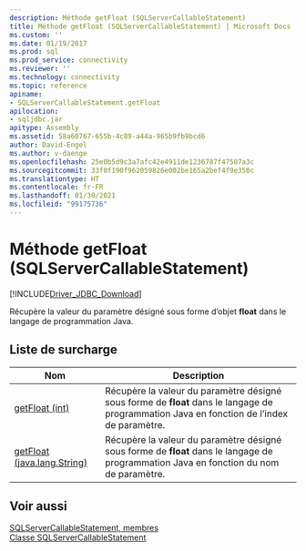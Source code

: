 ```yaml
---
description: Méthode getFloat (SQLServerCallableStatement)
title: Méthode getFloat (SQLServerCallableStatement) | Microsoft Docs
ms.custom: ''
ms.date: 01/19/2017
ms.prod: sql
ms.prod_service: connectivity
ms.reviewer: ''
ms.technology: connectivity
ms.topic: reference
apiname:
- SQLServerCallableStatement.getFloat
apilocation:
- sqljdbc.jar
apitype: Assembly
ms.assetid: 58a60767-655b-4c89-a44a-965b9fb9bcd6
author: David-Engel
ms.author: v-daenge
ms.openlocfilehash: 25e0b5d9c3a7afc42e4911de1236787f47507a3c
ms.sourcegitcommit: 33f0f190f962059826e002be165a2bef4f9e350c
ms.translationtype: HT
ms.contentlocale: fr-FR
ms.lasthandoff: 01/30/2021
ms.locfileid: "99175736"
---
```

# <a name="getfloat-method-sqlservercallablestatement"></a>Méthode getFloat (SQLServerCallableStatement)
[!INCLUDE[Driver_JDBC_Download](../../../includes/driver_jdbc_download.md)]

  Récupère la valeur du paramètre désigné sous forme d’objet **float** dans le langage de programmation Java.  
  
## <a name="overload-list"></a>Liste de surcharge  
  
|Nom|Description|  
|----------|-----------------|  
|[getFloat (int)](../../../connect/jdbc/reference/getfloat-method-int.md)|Récupère la valeur du paramètre désigné sous forme de **float** dans le langage de programmation Java en fonction de l’index de paramètre.|  
|[getFloat (java.lang.String)](../../../connect/jdbc/reference/getfloat-method-java-lang-string.md)|Récupère la valeur du paramètre désigné sous forme de **float** dans le langage de programmation Java en fonction du nom de paramètre.|  
  
## <a name="see-also"></a>Voir aussi  
 [SQLServerCallableStatement, membres](../../../connect/jdbc/reference/sqlservercallablestatement-members.md)   
 [Classe SQLServerCallableStatement](../../../connect/jdbc/reference/sqlservercallablestatement-class.md)  
  
  
